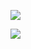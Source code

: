[![](https://github-readme-stats.vercel.app/api/top-langs/?username=auoeke&layout=compact&langs_count=10&theme=gruvbox)](https://github.com/anuraghazra/github-readme-stats)

[![](https://github-readme-stats.vercel.app/api?username=auoeke&theme=gruvbox)](https://github.com/anuraghazra/github-readme-stats)
